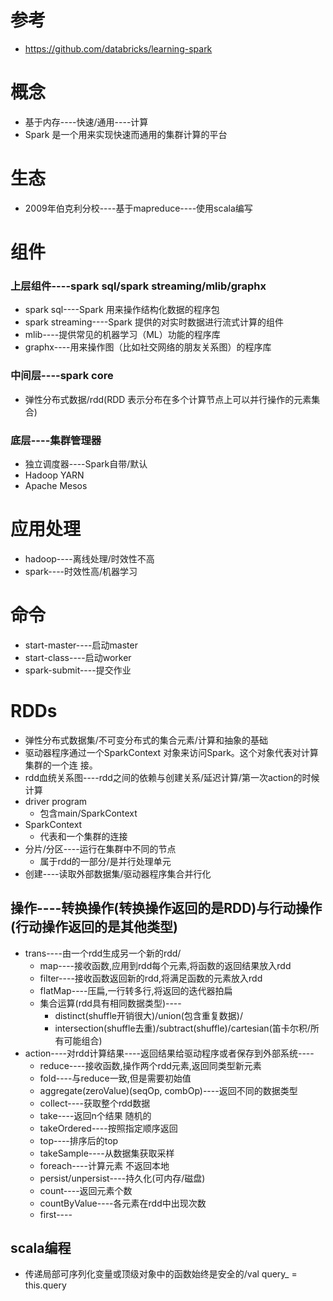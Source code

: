 # 参考
- https://github.com/databricks/learning-spark
# 概念
- 基于内存----快速/通用----计算
- Spark 是一个用来实现快速而通用的集群计算的平台
# 生态
- 2009年伯克利分校----基于mapreduce----使用scala编写
# 组件
### 上层组件----spark sql/spark streaming/mlib/graphx
- spark sql----Spark 用来操作结构化数据的程序包
- spark streaming----Spark 提供的对实时数据进行流式计算的组件
- mlib----提供常见的机器学习（ML）功能的程序库
- graphx----用来操作图（比如社交网络的朋友关系图）的程序库
### 中间层----spark core
- 弹性分布式数据/rdd(RDD 表示分布在多个计算节点上可以并行操作的元素集合)
### 底层----集群管理器
- 独立调度器----Spark自带/默认
- Hadoop YARN
- Apache Mesos
# 应用处理
- hadoop----离线处理/时效性不高
- spark----时效性高/机器学习
# 命令
- start-master----启动master
- start-class----启动worker
- spark-submit----提交作业
# RDDs
- 弹性分布式数据集/不可变分布式的集合元素/计算和抽象的基础
- 驱动器程序通过一个SparkContext 对象来访问Spark。这个对象代表对计算集群的一个连
  接。
- rdd血统关系图----rdd之间的依赖与创建关系/延迟计算/第一次action的时候计算
- driver program
  - 包含main/SparkContext
- SparkContext
  - 代表和一个集群的连接
- 分片/分区----运行在集群中不同的节点
  - 属于rdd的一部分/是并行处理单元
- 创建----读取外部数据集/驱动器程序集合并行化
## 操作----转换操作(转换操作返回的是RDD)与行动操作(行动操作返回的是其他类型)
- trans----由一个rdd生成另一个新的rdd/
  - map----接收函数,应用到rdd每个元素,将函数的返回结果放入rdd
  - filter----接收函数返回新的rdd,将满足函数的元素放入rdd
  - flatMap----压扁,一行转多行,将返回的迭代器拍扁
  - 集合运算(rdd具有相同数据类型)----
    - distinct(shuffle开销很大)/union(包含重复数据)/
    - intersection(shuffle去重)/subtract(shuffle)/cartesian(笛卡尔积/所有可能组合)
- action----对rdd计算结果----返回结果给驱动程序或者保存到外部系统----
  - reduce----接收函数,操作两个rdd元素,返回同类型新元素
  - fold----与reduce一致,但是需要初始值
  - aggregate(zeroValue)(seqOp, combOp)----返回不同的数据类型
  - collect----获取整个rdd数据
  - take----返回n个结果 随机的
  - takeOrdered----按照指定顺序返回
  - top----排序后的top
  - takeSample----从数据集获取采样
  - foreach----计算元素 不返回本地
  - persist/unpersist----持久化(可内存/磁盘)
  - count----返回元素个数
  - countByValue----各元素在rdd中出现次数
  - first----
## scala编程
- 传递局部可序列化变量或顶级对象中的函数始终是安全的/val query_ = this.query
